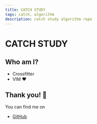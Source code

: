 ```yaml
---
title: CATCH STUDY
tags: catch, algorithm
description: catch study algorithm repo
---
```


# CATCH STUDY

## Who am I?

- Crossfitter
- VIM :heart:

## Thank you! :sheep: 

You can find me on

- [GitHub](https://github.com/anton-jaehope)
